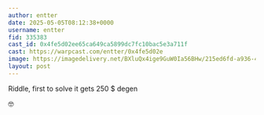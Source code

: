 ```yaml
---
author: entter
date: 2025-05-05T08:12:38+0000
username: entter
fid: 335383
cast_id: 0x4fe5d02ee65ca649ca5899dc7fc10bac5e3a711f
cast: https://warpcast.com/entter/0x4fe5d02e
image: https://imagedelivery.net/BXluQx4ige9GuW0Ia56BHw/215ed6fd-a936-457a-87a9-4ceff3040e00/original
layout: post
---
```

Riddle, first to solve it gets 250 $ degen  
  
🤓  

<img src='https://imagedelivery.net/BXluQx4ige9GuW0Ia56BHw/215ed6fd-a936-457a-87a9-4ceff3040e00/original' alt='' referrerpolicy='no-referrer'/>